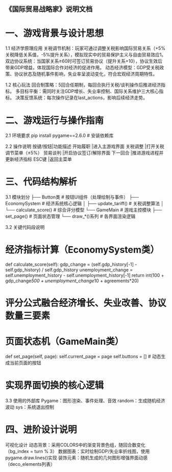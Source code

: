 ## 《国际贸易战略家》说明文档
# 一、游戏背景与设计思想
1.1 经济学原理应用
关税调节机制：玩家可通过调整关税影响国际贸易关系（+5%关税降低关系值，-5%提升关系），模拟现实中的贸易保护主义与自由贸易效应1。
双边协议系统：当国家关系≥60时可签订贸易协议（提升关系+10），协议生效后带来GDP增益，体现国际合作对经济的促进作用。
动态经济模型：GDP受关税政策、协议状态及随机事件影响，失业率呈波动变化，符合宏观经济周期特性。

1.2 核心玩法
回合制策略：5回合任期制，每回合执行关税/谈判操作后推进经济指标。
多目标平衡：需同时关注GDP增长、失业率控制、国际关系维护三大核心指标。
决策反馈系统：每次操作记录在last_actions，影响后续经济走势。
# 二、游戏运行与操作指南
2.1 环境要求
pip install pygame==2.6.0  # 安装依赖库

2.2 操作说明
按键/按钮|功能描述
开始履职	|进入主游戏界面
关税调整	|打开关税调节菜单（±5%）
贸易谈判	|开启协议签订/解除界面
下一回合 |推进游戏进程并更新经济指标
ESC键	|返回主菜单
# 三、代码结构解析
3.1 模块划分
├── Button类        # 按钮UI组件（处理绘制与事件）
├── EconomySystem   # 经济系统核心逻辑
│   ├── update_tariff()   # 关税调整算法
│   └── calculate_score() # 综合评分模型
└── GameMain        # 游戏主控模块
    ├── set_page()       # 页面状态管理
    └── draw_*()系列     # 各界面渲染逻辑

3.2 关键代码段说明
# 经济指标计算（EconomySystem类）
def calculate_score(self):
    gdp_change = (self.gdp_history[-1] - self.gdp_history) / self.gdp_history
    unemployment_change = self.unemployment_history - self.unemployment_history[-1]
    return int(100 + gdp_change*500 + unemployment_change*10 + agreements*20)
# 评分公式融合经济增长、失业改善、协议数量三要素
# 页面状态机（GameMain类）
def set_page(self, page):
    self.current_page = page
    self.buttons = []  # 动态生成当前页面的按钮
# 实现界面切换的核心逻辑
3.3 使用的外部库
Pygame：图形渲染、事件处理、音效	
random：生成随机经济波动	
sys：系统退出控制	
# 四、进阶设计说明
可视化设计
动态背景：采用COLORS中的渐变背景色组，随回合数变化（bg_index = turn % 3）
数据图表：实时绘制GDP/失业率折线图，使用pygame.draw.lines()实现
装饰元素：随机生成的几何图形增强界面动感（deco_elements列表）
